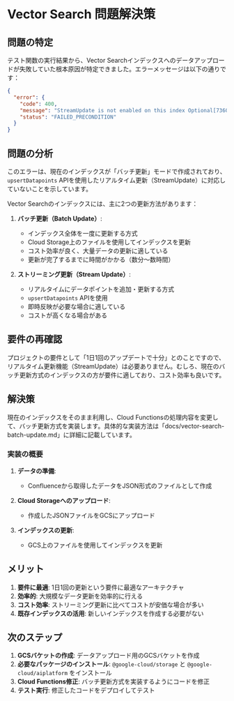 # Vector Search 問題解決策

## 問題の特定

テスト関数の実行結果から、Vector Searchインデックスへのデータアップロードが失敗していた根本原因が特定できました。エラーメッセージは以下の通りです：

```json
{
  "error": {
    "code": 400,
    "message": "StreamUpdate is not enabled on this index Optional[7360896096425476096].",
    "status": "FAILED_PRECONDITION"
  }
}
```

## 問題の分析

このエラーは、現在のインデックスが「バッチ更新」モードで作成されており、`upsertDatapoints` APIを使用したリアルタイム更新（StreamUpdate）に対応していないことを示しています。

Vector Searchのインデックスには、主に2つの更新方法があります：

1. **バッチ更新（Batch Update）**:
   - インデックス全体を一度に更新する方式
   - Cloud Storage上のファイルを使用してインデックスを更新
   - コスト効率が良く、大量データの更新に適している
   - 更新が完了するまでに時間がかかる（数分〜数時間）

2. **ストリーミング更新（Stream Update）**:
   - リアルタイムにデータポイントを追加・更新する方式
   - `upsertDatapoints` APIを使用
   - 即時反映が必要な場合に適している
   - コストが高くなる場合がある

## 要件の再確認

プロジェクトの要件として「1日1回のアップデートで十分」とのことですので、リアルタイム更新機能（StreamUpdate）は必要ありません。むしろ、現在のバッチ更新方式のインデックスの方が要件に適しており、コスト効率も良いです。

## 解決策

現在のインデックスをそのまま利用し、Cloud Functionsの処理内容を変更して、バッチ更新方式を実装します。具体的な実装方法は「docs/vector-search-batch-update.md」に詳細に記載しています。

### 実装の概要

1. **データの準備**:
   - Confluenceから取得したデータをJSON形式のファイルとして作成

2. **Cloud Storageへのアップロード**:
   - 作成したJSONファイルをGCSにアップロード

3. **インデックスの更新**:
   - GCS上のファイルを使用してインデックスを更新

## メリット

1. **要件に最適**: 1日1回の更新という要件に最適なアーキテクチャ
2. **効率的**: 大規模なデータ更新を効率的に行える
3. **コスト効率**: ストリーミング更新に比べてコストが安価な場合が多い
4. **既存インデックスの活用**: 新しいインデックスを作成する必要がない

## 次のステップ

1. **GCSバケットの作成**: データアップロード用のGCSバケットを作成
2. **必要なパッケージのインストール**: `@google-cloud/storage` と `@google-cloud/aiplatform` をインストール
3. **Cloud Functions修正**: バッチ更新方式を実装するようにコードを修正
4. **テスト実行**: 修正したコードをデプロイしてテスト
